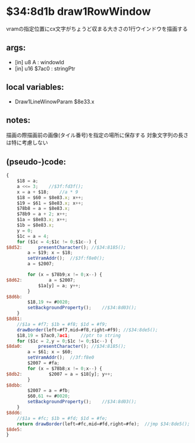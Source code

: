 ﻿
# $34:8d1b draw1RowWindow

<summary>
vramの指定位置にcx文字がちょうど収まる大きさの1行ウインドウを描画する
</summary>

## args:
+ [in] u8 A : windowId
+ [in] u16 $7ac0 : stringPtr
## local variables:
+	Draw1LineWinowParam $8e33.x
## notes:
描画の際描画前の画像(タイル番号)を指定の場所に保存する
対象文字列の長さは特に考慮しない
## (pseudo-)code:
```js
{
	$18 = a;
	a <<= 3;	//$3f:fd3f();
	x = a + $18;	//a * 9
	$18 = $60 = $8e83.x; x++;
	$19 = $61 = $8e83.x; x++;
	$78b8 = a = $8e83.x;
	$78b9 = a + 2; x++;
	$1a = $8e83.x; x++;
	$1b = $8e83.x;
	y = 0;
	$1c = a = 4;
	for ($1c = 4;$1c != 0;$1c--) {
$8d52:		presentCharacter();	//$34:8185();
		a = $19; x = $18;
		setVramAddr();	//$3f:f8e0();
		a = $2007;

		for (x = $78b9;x != 0;x--) {
$8d62:			a = $2007;
			$1a[y] = a; y++;
		}
$8d6b:		
		$18,19 += #0020;
		setBackgroundProperty();	//$34:8d03();
	}
$8d81:
	//$1a = #f7; $1b = #f8; $1d = #f9;
	drawBorder(left=#f7,mid=#f8,right=#f9);	//$34:8de5();
	$18,19 = $7ac0,7ac1;	//ptr to string
	for ($1c = 2,y = 0;$1c != 0;$1c--) {
$8da0:		presentCharacter();	//$34:8185();
		a = $61; x = $60;
		setVramAddr();	//3f:f8e0
		$2007 = #fa;
		for (x = $78b8;x != 0;x--) {
$8db2:			$2007 = a = $18[y]; y++;
		}
$8dbb:
		$2007 = a = #fb;
		$60,61 += #0020;
		setBackgroundProperty();	//$34:8d03();
	}
$8dd6:
	//$1a = #fc; $1b = #fd; $1d = #fe;
	return drawBorder(left=#fc,mid=#fd,right=#fe);	//jmp $34:8de5();
$8de5:
}
```



